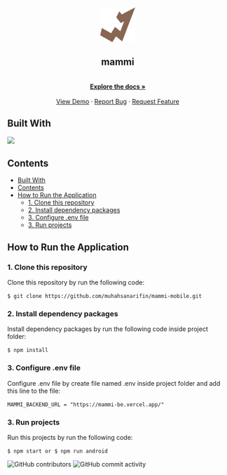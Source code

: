 <div align="center">
  <a href="#">
    <img src="./src/assets/images/mammi-logo.png" alt="Logo" width="80" height="80">
  </a>

  <h2 align="center">mammi</h2>

  <p align="center">
    <br />
    <a href="#"><strong>Explore the docs »</strong></a>
    <br />
    <br />
    <a href="#">View Demo</a>
    ·
    <a href="#">Report Bug</a>
    ·
    <a href="#">Request Feature</a>
  </p>

</div>

## Built With

<p align="left">
  <a href="https://skillicons.dev">
    <img src="https://skillicons.dev/icons?i=javascript,react" />
  </a>
</p>

</div>

## Contents

- [Built With](#built-with)
- [Contents](#contents)
- [How to Run the Application](#how-to-run-the-application)
  - [1. Clone this repository](#1-clone-this-repository)
  - [2. Install dependency packages](#2-install-dependency-packages)
  - [3. Configure .env file](#3-configure-env-file)
  - [3. Run projects](#3-run-projects)

<!-- ## Features

### Public

- Login
- Register
- Forgot Password
- Transfer
- Transfer History
- Edit Profile
- Dashboard -->

## How to Run the Application

### 1. Clone this repository

Clone this repository by run the following code:

```
$ git clone https://github.com/muhahsanarifin/mammi-mobile.git
```

### 2. Install dependency packages

Install dependency packages by run the following code inside project folder:

```
$ npm install
```

### 3. Configure .env file

Configure .env file by create file named .env inside project folder and add this line to the file:

```
MAMMI_BACKEND_URL = "https://mammi-be.vercel.app/"
```

### 3. Run projects

Run this projects by run the following code:

```
$ npm start or $ npm run android
```

<!-- ## Screenshots -->

![GitHub contributors](https://img.shields.io/github/contributors/muhahsanarifin/mammi-fe-mobile?style=flat-square) ![GitHub commit activity](https://img.shields.io/github/commit-activity/w/muhahsanarifin/mammi-fe-mobile?style=flat-square)